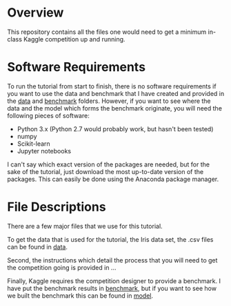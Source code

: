 # Overview
This repository contains all the files one would need to get a minimum
in-class Kaggle competition up and running. 

# Software Requirements
To run the tutorial from start to finish, there is no software requirements if
you want to use the data and benchmark that I have created and provided in the
[data](/data) and [benchmark](/benchmark) folders. However, if you want to see
where the data and the model which forms the benchmark originate, you will need
the following pieces of software:

* Python 3.x (Python 2.7 would probably work, but hasn't been tested)
* numpy 
* Scikit-learn
* Jupyter notebooks

I can't say which exact version of the packages are needed, but for the sake
of the tutorial, just download the most up-to-date version of the packages.
This can easily be done using the Anaconda package manager.

# File Descriptions
There are a few major files that we use for this tutorial.

To get the data that is used for the tutorial, the Iris data set, the .csv
files can be found in [data](/data). 

Second, the instructions which detail the process that you will need to get
the competition going is provided in ...

Finally, Kaggle requires the competition designer to provide a benchmark. I
have put the benchmark results in [benchmark](/benchmark), but if you want to
see how we built the benchmark this can be found in 
[model](kaggle-competition-data-benchmark). 

